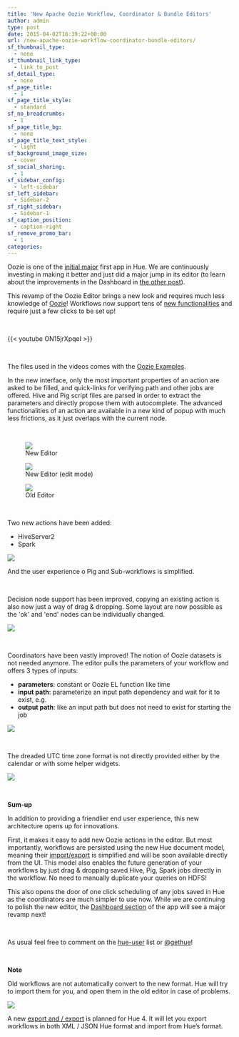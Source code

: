 ```yaml
---
title: 'New Apache Oozie Workflow, Coordinator & Bundle Editors'
author: admin
type: post
date: 2015-04-02T16:39:22+00:00
url: /new-apache-oozie-workflow-coordinator-bundle-editors/
sf_thumbnail_type:
  - none
sf_thumbnail_link_type:
  - link_to_post
sf_detail_type:
  - none
sf_page_title:
  - 1
sf_page_title_style:
  - standard
sf_no_breadcrumbs:
  - 1
sf_page_title_bg:
  - none
sf_page_title_text_style:
  - light
sf_background_image_size:
  - cover
sf_social_sharing:
  - 1
sf_sidebar_config:
  - left-sidebar
sf_left_sidebar:
  - Sidebar-2
sf_right_sidebar:
  - Sidebar-1
sf_caption_position:
  - caption-right
sf_remove_promo_bar:
  - 1
categories:
---
```


Oozie is one of the [initial major][1] first app in Hue. We are continuously investing in making it better and just did a major jump in its editor (to learn about the improvements in the Dashboard in <a href="https://gethue.com/oozie-dashboard-improvements/" target="_blank" rel="noopener noreferrer">the other post</a>).

This revamp of the Oozie Editor brings a new look and requires much less knowledge of [Oozie][2]! Workflows now support tens of [new functionalities][3] and require just a few clicks to be set up!

&nbsp;

{{< youtube ON15jrXpqeI >}}

&nbsp;

The files used in the videos comes with the [Oozie Examples][4].

In the new interface, only the most important properties of an action are asked to be filled, and quick-links for verifying path and other jobs are offered. Hive and Pig script files are parsed in order to extract the parameters and directly propose them with autocomplete. The advanced functionalities of an action are available in a new kind of popup with much less frictions, as it just overlaps with the current node.

&nbsp;

<figure><a href="https://cdn.gethue.com/uploads/2015/03/new-oozie-1024x557.png"><img src="https://cdn.gethue.com/uploads/2015/03/new-oozie-1024x557.png" /></a><figcaption>New Editor</figcaption></figure>

<figure><a href="https://cdn.gethue.com/uploads/2015/03/oozie-v2-editor-1024x602.png"><img src="https://cdn.gethue.com/uploads/2015/03/oozie-v2-editor-1024x602.png" /></a><figcaption>New Editor (edit mode)</figcaption></figure>

<figure><a href="https://cdn.gethue.com/uploads/2015/03/old-oozie-1024x561.png"><img src="https://cdn.gethue.com/uploads/2015/03/old-oozie-1024x561.png" /></a><figcaption>Old Editor</figcaption></figure>

&nbsp;

Two new actions have been added:

- HiveServer2
- Spark

[<img src="https://cdn.gethue.com/uploads/2015/03/new-spark-hs2-actions.png"  />][8]

And the user experience o Pig and Sub-workflows is simplified.

&nbsp;

Decision node support has been improved, copying an existing action is also now just a way of drag & dropping. Some layout are now possible as the 'ok' and 'end' nodes can be individually changed.

[<img src="https://cdn.gethue.com/uploads/2015/03/oozie-avanced-action-options.png" />][9]

&nbsp;

Coordinators have been vastly improved! The notion of Oozie datasets is not needed anymore. The editor pulls the parameters of your workflow and offers 3 types of inputs:

- **parameters**: constant or Oozie EL function like time
- **input path**: parameterize an input path dependency and wait for it to exist, e.g.
- **output path**: like an input path but does not need to exist for starting the job

[<img src="https://cdn.gethue.com/uploads/2015/03/oozie-new-coordinator-1024x376.png" />][10]

&nbsp;

The dreaded UTC time zone format is not directly provided either by the calendar or with some helper widgets.

[<img src="https://cdn.gethue.com/uploads/2015/03/oozie-new-submit-popup.png" />][11]

&nbsp;

**Sum-up**

In addition to providing a friendlier end user experience, this new architecture opens up for innovations.

First, it makes it easy to add new Oozie actions in the editor. But most importantly, workflows are persisted using the new Hue document model, meaning their [import/export][12] is simplified and will be soon available directly from the UI. This model also enables the future generation of your workflows by just drag & dropping saved Hive, Pig, Spark jobs directly in the workflow. No need to manually duplicate your queries on HDFS!

This also opens the door of one click scheduling of any jobs saved in Hue as the coordinators are much simpler to use now. While we are continuing to polish the new editor, the [Dashboard section][13] of the app will see a major revamp next!

&nbsp;

As usual feel free to comment on the [hue-user][14] list or [@gethue][15]!

&nbsp;

**Note**

Old workflows are not automatically convert to the new format. Hue will try to import them for you, and open them in the old editor in case of problems.

[<img src="https://cdn.gethue.com/uploads/2015/03/oozie-import-try-1024x566.png" />][16]

A new [export and / export][17] is planned for Hue 4. It will let you export workflows in both XML / JSON Hue format and import from Hue’s format.

[1]: https://gethue.com/category/oozie/
[2]: http://oozie.apache.org/
[3]: https://issues.cloudera.org/browse/HUE-2180
[4]: https://github.com/cloudera/hue/tree/master/apps/oozie/examples/workflows
[5]: https://cdn.gethue.com/uploads/2015/03/new-oozie.png
[6]: https://cdn.gethue.com/uploads/2015/03/oozie-v2-editor.png
[7]: https://cdn.gethue.com/uploads/2015/03/old-oozie.png
[8]: https://cdn.gethue.com/uploads/2015/03/new-spark-hs2-actions.png
[9]: https://cdn.gethue.com/uploads/2015/03/oozie-avanced-action-options.png
[10]: https://cdn.gethue.com/uploads/2015/03/oozie-new-coordinator.png
[11]: https://cdn.gethue.com/uploads/2015/03/oozie-new-submit-popup.png
[12]: https://gethue.com/export-and-import-your-oozie-workflows/
[13]: https://issues.cloudera.org/browse/HUE-2644
[14]: http://groups.google.com/a/cloudera.org/group/hue-user
[15]: https://twitter.com/gethue
[16]: https://cdn.gethue.com/uploads/2015/03/oozie-import-try.png
[17]: https://issues.cloudera.org/browse/HUE-1660
